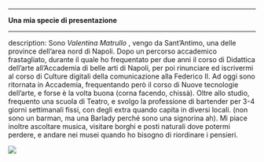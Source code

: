 ***********************
**Una mia specie di presentazione**
***********************

  description:
    Sono *Valentina Matrullo* , vengo da Sant’Antimo, una delle province dell’area nord di Napoli. 
    Dopo un percorso accademico frastagliato, durante il quale ho frequentato per due anni il corso di Didattica dell’arte all’Accademia di belle arti di Napoli, 
    per poi rinunciare ed iscrivermi al corso di Culture digitali della comunicazione alla Federico II.
    Ad oggi sono ritornata in Accademia, frequentando però il corso di Nuove tecnologie dell’arte, e forse è la volta buona (corna facendo, chissà). 
    Oltre allo studio, frequento una scuola di Teatro, e svolgo la professione di bartender per 3-4 giorni settimanali fissi, con degli extra quando capita in diversi locali. 
    (non sono un barman, ma una Barlady perché sono una signorina ah). 
    Mi piace inoltre ascoltare musica, visitare borghi e posti naturali dove potermi perdere, 
    e andare nei musei quando ho bisogno di riordinare i pensieri.

  <img src=canini.jpg>
